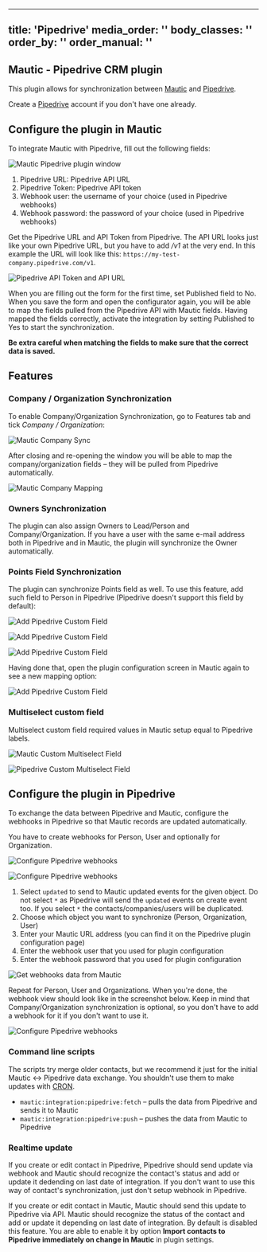 ---
title: 'Pipedrive'
media_order: ''
body_classes: ''
order_by: ''
order_manual: ''
----------------------

## Mautic - Pipedrive CRM plugin

This plugin allows for synchronization between [Mautic] and [Pipedrive].

Create a [Pipedrive] account if you don't have one already.

## Configure the plugin in Mautic

To integrate Mautic with Pipedrive, fill out the following fields:

![Mautic Pipedrive plugin window](mautic_window_conf.png "Mautic Pipedrive plugin window")

1. Pipedrive URL: Pipedrive API URL
2. Pipedrive Token: Pipedrive API token
3. Webhook user: the username of your choice (used in Pipedrive webhooks)
4. Webhook password: the password of your choice (used in Pipedrive webhooks)

Get the Pipedrive URL and API Token from Pipedrive. The API URL looks just like your own Pipedrive URL, but you have to add _/v1_ at the very end. In this example the URL will look like this: `https://my-test-company.pipedrive.com/v1`.

![Pipedrive API Token and API URL](api_url_token.png "Pipedrive API Token and API URL")

When you are filling out the form for the first time, set Published field to No. When you save the form and open the configurator again, you will be able to map the fields pulled from the Pipedrive API with Mautic fields. Having mapped the fields correctly, activate the integration by setting Published to Yes to start the synchronization.

**Be extra careful when matching the fields to make sure that the correct data is saved.**

## Features

### Company / Organization Synchronization

To enable Company/Organization Synchronization, go to Features tab and tick *Company / Organization*:

![Mautic Company Sync](mautic_company_sync.png "Mautic Company Sync")

After closing and re-opening the window you will be able to map the company/organization fields – they will be pulled from Pipedrive automatically.

![Mautic Company Mapping](mautic_company_mapping.jpg "Mautic Company Mapping")

### Owners Synchronization

The plugin can also assign Owners to Lead/Person and Company/Organization. If you have a user with the same e-mail address both in Pipedrive and in Mautic, the plugin will synchronize the Owner automatically.

### Points Field Synchronization

The plugin can synchronize Points field as well. To use this feature, add such field to Person in Pipedrive (Pipedrive doesn't support this field by default):

![Add Pipedrive Custom Field](custom_field.png "Add Pipedrive Custom Field")

![Add Pipedrive Custom Field](custom_field_1.png "Add Pipedrive Custom Field")

![Add Pipedrive Custom Field](custom_field_2.png "Add Pipedrive Custom Field")

Having done that, open the plugin configuration screen in Mautic again to see a new mapping option:

![Add Pipedrive Custom Field](custom_field_3.png "Add Pipedrive Custom Field")

### Multiselect custom field

Multiselect custom field required values in Mautic setup equal to Pipedrive labels.

![Mautic Custom Multiselect Field](plugins-pipedrive-multiselect.png "Mautic Custom Multiselect Field")

![Pipedrive Custom Multiselect Field](plugins-pipedrive-multiselect-custom.png "Pipedrive Custom Multiselect Field")

## Configure the plugin in Pipedrive

To exchange the data between Pipedrive and Mautic, configure the webhooks in Pipedrive so that Mautic records are updated automatically.

You have to create webhooks for Person, User and optionally for Organization.

![Configure Pipedrive webhooks](webhooks_1.png "Configure Pipedrive webhooks")

![Configure Pipedrive webhooks](webhooks_2.png "Configure Pipedrive webhooks")

1. Select `updated` to send to Mautic updated events for the given object. Do not select `*` as Pipedrive will send the `updated` events on create event too. If you select `*` the contacts/companies/users will be duplicated.
2. Choose which object you want to synchronize (Person, Organization, User)
3. Enter your Mautic URL address (you can find it on the Pipedrive plugin configuration page)
4. Enter the webhook user that you used for plugin configuration
5. Enter the webhook password that you used for plugin configuration

![Get webhooks data from Mautic](webhooks_3.png "Get webhooks data from Mautic")

Repeat for Person, User and Organizations. When you're done, the webhook view should look like in the screenshot below. Keep in mind that Company/Organization synchronization is optional, so you don't have to add a webhook for it if you don't want to use it.

![Configure Pipedrive webhooks](webhooks_4.png "Configure Pipedrive webhooks")

### Command line scripts

The scripts try merge older contacts, but we recommend it just for the initial Mautic <-> Pipedrive data exchange.  You shouldn't use them to make updates with [CRON][cron].

* `mautic:integration:pipedrive:fetch` – pulls the data from Pipedrive and sends it to Mautic
* `mautic:integration:pipedrive:push` – pushes the data from Mautic to Pipedrive

### Realtime update

If you create or edit contact in Pipedrive, Pipedrive should send update via webhook and Mautic should recognize the contact's status and add or update it dedending on last date of integration. If you don't want to use this way of contact's synchronization, just don't setup webhook in Pipedrive.

If you create or edit contact in Mautic, Mautic should send this update to Pipedrive via API. Mautic should recognize the status of the contact and add or update it depending on last date of integration. By default is disabled this feature. You are able to enable it by option **Import contacts to Pipedrive immediately on change in Mautic** in plugin settings.

[Pipedrive]: <https://www.pipedrive.com>

[mautic]: <https://mautic.org>
[Mautic]: <https://mautic.org>

[field mapping]: <field_mapping.html>
[testing]: <integration_test.html>
[points]: <./../points>
[cron]: <./../setup/cron_jobs.html>
